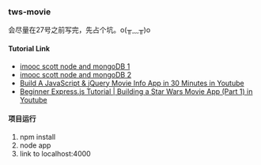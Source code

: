 ### tws-movie

会尽量在27号之前写完，先占个坑。o(╥﹏╥)o

#### Tutorial Link

- [imooc scott node and mongoDB 1](https://www.aliyue.net/563.html)
- [imooc scott node and mongoDB 2](http://www.suoniao.com/course/161)
- [ Build A JavaScript & jQuery Movie Info App in 30 Minutes in Youtube ](https://www.youtube.com/watch?v=YsPqjYGauns&t=25s)
- [ Beginner Express.js Tutorial | Building a Star Wars Movie App (Part 1) in Youtube ](https://www.youtube.com/watch?v=NALxjuyRXaE)

#### 项目运行

1. npm install
2. node app
3. link to localhost:4000
